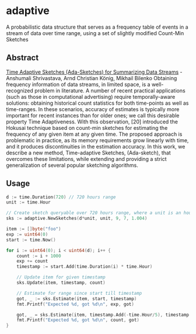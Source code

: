 # adaptive
A probabilistic data structure that serves as a frequency table of events in a stream of data over time range, using a set of slightly modified Count-Min Sketches

## Abstract
[Time Adaptive Sketches (Ada-Sketches) for Summarizing Data Streams](https://www.cs.rice.edu/~as143/Papers/16-ada-sketches.pdf) - Anshumali Shrivastava, Arnd Christian König, Mikhail Bilenko
Obtaining frequency information of data streams, in limited space, is a well-recognized problem in literature. A number of recent practical applications (such as those in computational advertising) require temporally-aware solutions: obtaining historical count statistics for both time-points as well as time-ranges. In these scenarios, accuracy of estimates is typically more important for recent instances than for older ones; we call this desirable property Time Adaptiveness. With this observation, [20] introduced the Hokusai technique based on count-min sketches for estimating the frequency of any given item at any given time. The proposed approach is problematic in practice, as its memory requirements grow linearly with time, and it produces discontinuities in the estimation accuracy. In this work, we describe a new method, Time-adaptive Sketches, (Ada-sketch), that overcomes these limitations, while extending and providing a strict generalization of several popular sketching algorithms.

## Usage
```go
d := time.Duration(720) // 720 hours range
unit := time.Hour

// Create sketch queryable over 720 hours range, where a unit is an hour
sks := adaptive.NewSketches(d*unit, unit, 9, 7, 1.004)

item := []byte("foo")
exp := uint64(0)
start := time.Now()

for i := uint64(0); i < uint64(d); i++ {
    count := i + 1000
    exp += count
    timestamp := start.Add(time.Duration(i) * time.Hour)

    // Update item for given timestamp
    sks.Update(item, timestamp, count)

    // Estimate for range since start till timestamp
    got, _ := sks.Estimate(item, start, timestamp)
    fmt.Printf("Expected %d, got %d\n", exp, got)

    got, _ = sks.Estimate(item, timestamp.Add(-time.Hour/5), timestamp.Add(time.Hour/5))
    fmt.Printf("Expected %d, got %d\n", count, got)
}
```
